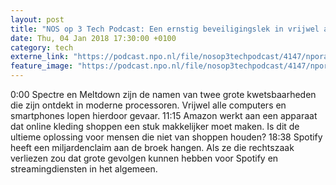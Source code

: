 ```yaml
---
layout: post
title: "NOS op 3 Tech Podcast: Een ernstig beveiligingslek in vrijwel alle computers en smartphones"
date: Thu, 04 Jan 2018 17:30:00 +0100
category: tech
externe_link: "https://podcast.npo.nl/file/nosop3techpodcast/4147/nporadio1_nosop3techpodcast_20180104_nos-op-3-tech-podcast-een-ernstig-beveiligingslek-in-vrijwel-alle-computers-en-smartphones.mp3"
feature_image: "https://podcast.npo.nl/file/nosop3techpodcast/4147/nporadio1_nosop3techpodcast_20180104_nos-op-3-tech-podcast-een-ernstig-beveiligingslek-in-vrijwel-alle-computers-en-smartphones.mp3"
---
```


0:00 Spectre en Meltdown zijn de namen van twee grote kwetsbaarheden die zijn ontdekt in moderne processoren.  Vrijwel alle computers en smartphones lopen hierdoor gevaar.
11:15 Amazon werkt aan een apparaat dat online kleding shoppen een stuk makkelijker moet maken. Is dit de ultieme oplossing voor mensen die niet van shoppen houden?
18:38 Spotify heeft een miljardenclaim aan de broek hangen. Als ze die rechtszaak verliezen zou dat grote gevolgen kunnen hebben voor Spotify en streamingdiensten in het algemeen.<img src="http://feeds.feedburner.com/~r/nosop3-tech-podcast/~4/pRmIW2yawdI" height="1" width="1" alt=""/>
